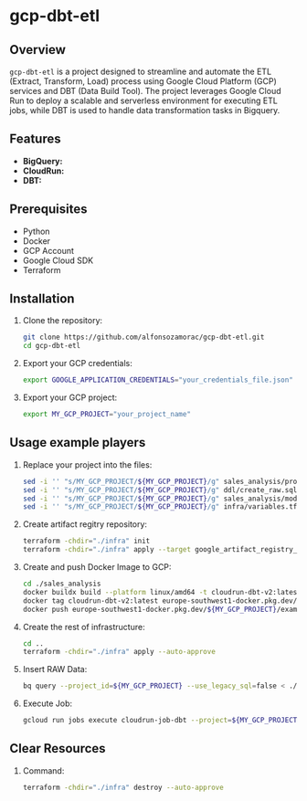 # gcp-dbt-etl

## Overview

`gcp-dbt-etl` is a project designed to streamline and automate the ETL (Extract, Transform, Load) process using Google Cloud Platform (GCP) services and DBT (Data Build Tool). The project leverages Google Cloud Run to deploy a scalable and serverless environment for executing ETL jobs, while DBT is used to handle data transformation tasks in Bigquery.


## Features

- **BigQuery:** 
- **CloudRun:** 
- **DBT:**

## Prerequisites

- Python
- Docker
- GCP Account
- Google Cloud SDK
- Terraform

## Installation

1. Clone the repository:

   ```bash
   git clone https://github.com/alfonsozamorac/gcp-dbt-etl.git
   cd gcp-dbt-etl
   ```

2. Export your GCP credentials:

   ```bash
   export GOOGLE_APPLICATION_CREDENTIALS="your_credentials_file.json"
   ```

3. Export your GCP project:

   ```bash
   export MY_GCP_PROJECT="your_project_name"
   ```

## Usage example players


1. Replace your project into the files:

   ```bash
   sed -i '' "s/MY_GCP_PROJECT/${MY_GCP_PROJECT}/g" sales_analysis/profiles.yml
   sed -i '' "s/MY_GCP_PROJECT/${MY_GCP_PROJECT}/g" ddl/create_raw.sql
   sed -i '' "s/MY_GCP_PROJECT/${MY_GCP_PROJECT}/g" sales_analysis/models/sources.yml
   sed -i '' "s/MY_GCP_PROJECT/${MY_GCP_PROJECT}/g" infra/variables.tf
   ```

2. Create artifact regitry repository:

   ```bash
   terraform -chdir="./infra" init
   terraform -chdir="./infra" apply --target google_artifact_registry_repository.docker_repo --auto-approve
   ```

3. Create and push Docker Image to GCP:

   ```bash
   cd ./sales_analysis
   docker buildx build --platform linux/amd64 -t cloudrun-dbt-v2:latest .
   docker tag cloudrun-dbt-v2:latest europe-southwest1-docker.pkg.dev/${MY_GCP_PROJECT}/example-repository-dbt/cloudrun-dbt-v2:latest
   docker push europe-southwest1-docker.pkg.dev/${MY_GCP_PROJECT}/example-repository-dbt/cloudrun-dbt-v2:latest
   ```

4. Create the rest of infrastructure:

   ```bash
   cd ..
   terraform -chdir="./infra" apply --auto-approve
   ```

5. Insert RAW Data:

   ```bash
   bq query --project_id=${MY_GCP_PROJECT} --use_legacy_sql=false < ./ddl/create_raw.sql
   ```

6. Execute Job:

   ```bash
   gcloud run jobs execute cloudrun-job-dbt --project=${MY_GCP_PROJECT} --region="europe-southwest1"
   ```


## Clear Resources


1. Command:

   ```bash
   terraform -chdir="./infra" destroy --auto-approve
   ```